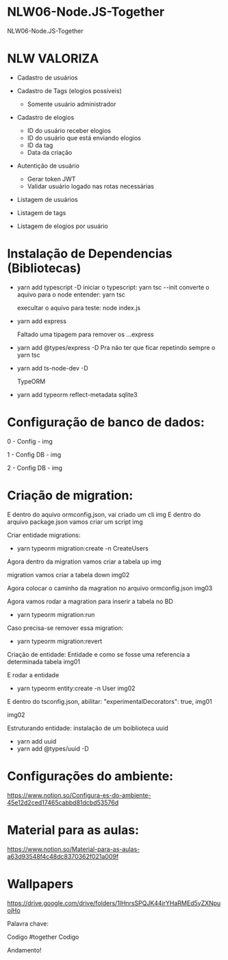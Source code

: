 # NLW06-Node.JS-Together
NLW06-Node.JS-Together



# NLW VALORIZA

- Cadastro de usuários
- Cadastro de Tags (elogios possíveis)
  - Somente usuário administrador
  
- Cadastro de elogios
  - ID do usuário receber elogios
  - ID do usuário que está enviando elogios
  - ID da tag
  - Data da criação

- Autentição de usuário
  - Gerar token JWT
  - Validar usuário logado nas rotas necessárias

- Listagem de usuários
- Listagem de tags
- Listagem de elogios por usuário

# Instalação de Dependencias (Bibliotecas)

- yarn add typescript -D
  iniciar o typescript: yarn tsc --init
  converte o aquivo para o node entender: yarn tsc

  execultar o aquivo para teste: node index.js

- yarn add express
  
  Faltado uma tipagem para remover os ...express
- yarn add @types/express -D
  Pra não ter que ficar repetindo sempre o yarn tsc
- yarn add ts-node-dev -D

  TypeORM
- yarn add typeorm reflect-metadata sqlite3

# Configuração de banco de dados:
0 - Config - img

1 - Config DB - img

2 - Config DB - img

# Criação de migration:
E dentro do aquivo ormconfig.json, vai criado um cli
img
E dentro do arquivo package.json vamos criar um script
img

Criar entidade migrations:

- yarn typeorm migration:create -n CreateUsers

Agora dentro da migration vamos criar a tabela up
img

migration vamos criar a tabela down
img02

Agora colocar o caminho da magration no arquivo ormconfig.json
img03

Agora vamos rodar a magration para inserir a tabela no BD
- yarn typeorm migration:run

Caso precisa-se remover essa migration:
- yarn typeorm migration:revert

Criação de entidade:
Entidade e como se fosse uma referencia a determinada tabela
img01

E rodar a entidade
- yarn typeorm entity:create -n User
img02

E dentro do tsconfig.json, abilitar: "experimentalDecorators": true,
img01

img02

Estruturando entidade:
  instalação de um boiblioteca uuid
  - yarn add uuid
  - yarn add @types/uuid -D





# Configurações do ambiente:

https://www.notion.so/Configura-es-do-ambiente-45e12d2ced17465cabbd81dcbd53576d

# Material para as aulas:

https://www.notion.so/Material-para-as-aulas-a63d93548f4c48dc8370362f021a009f

# Wallpapers

https://drive.google.com/drive/folders/1lHnrsSPQJK44irYHaRMEd5yZXNpuojHo


Palavra chave:

Codigo #together
Codigo 

Andamento!

